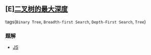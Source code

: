 ## [E][二叉树的最大深度](https://leetcode-cn.com/problems/maximum-depth-of-binary-tree/)
tags(`Binary Tree`, `Breadth-first Search`, `Depth-First Search`, `Tree`)

### 题解
+ [JS](../../js/128/104.js)

